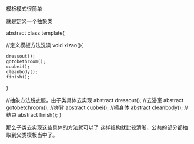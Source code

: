 模板模式很简单

就是定义一个抽象类


abstract class template{


 //定义模板方法洗澡
  void xizao(){

    dressout();
    gotobethroom();
    cuobei();
    cleanbody();
    finish();
  }

//抽象方法脱衣服，由子类具体去实现
  abstract dressout();
//去浴室
  abstract gotobetchroom();
//搓背
  abstract cuobei();
//擦身体
  abstract cleanbody();
//结束
  abstract finish();
}

那么子类去实现这些具体的方法就可以了
这样结构就比较清晰，公共的部分都抽取到父类模板当中了。
